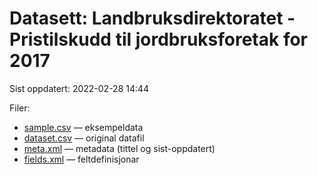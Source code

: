 # Datasett:     Landbruksdirektoratet - Pristilskudd til jordbruksforetak for 2017
 Sist oppdatert: 2022-02-28 14:44

 Filer:
 - [sample.csv](sample.csv) — eksempeldata
 - [dataset.csv](dataset.csv) — original datafil
 - [meta.xml](meta.xml) — metadata (tittel og sist-oppdatert)
 - [fields.xml](fields.xml) — feltdefinisjonar

